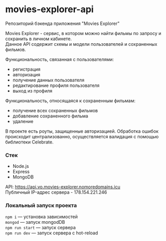 # movies-explorer-api
Репозиторий бэкенда приложения "Movies Explorer"  

Movies Explorer - сервис, в котором можно найти фильмы по запросу и сохранить в личном кабинете.  
Данное API содержит схемы и модели пользователей и сохраненных фильмов.  
  
Функциональность, связанная с пользователями:
* регистрация
* авторизация
* получение данных пользователя
* редактирование профиля пользователя
* выход из профиля  
  
Функциональность, относящаяся к сохраненным фильмам:
* получение всех сохраненных фильмов
* добавление сохраненного фильма
* удаление
  
В проекте есть роуты, защищенные авторизацией. Обработка ошибок происходит централизованно, осуществляется валидация с помощью библиотеки Celebrate.  


### Стек

* Node.js
* Express
* MongoDB


API: https://api.vo.movies-explorer.nomoredomains.icu  
Публичный IP-адрес сервера - 178.154.221.246  

### Локальный запуск проекта

`npm i` — установка зависимостей  
`mongod` — запуск mongodDB  
`npm run start` — запуск сервера  
`npm run dev` — запуск сервера с hot-reload  
